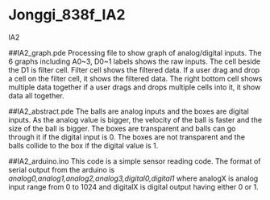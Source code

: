# Jonggi_838f_IA2
IA2

##IA2_graph.pde
Processing file to show graph of analog/digital inputs. The 6 graphs including A0~3, D0~1 labels shows the raw inputs. The cell beside the D1 is filter cell. Filter cell shows the filtered data. If a user drag and drop a cell on the filter cell, it shows the filtered data. The right bottom cell shows multiple data together if a user drags and drops multiple cells into it, it show data all together.

##IA2_abstract.pde
The balls are analog inputs and the boxes are digital inputs. As the analog value is bigger, the velocity of the ball is faster and the size of the ball is bigger. The boxes are transparent and balls can go through it if the digital input is 0. The boxes are not transparent and the balls collide to the box if the digital value is 1.

##IA2_arduino.ino
This code is a simple sensor reading code. The format of serial output from the arduino is 
*analog0,analog1,analog2,analog3,digital0,digital1*
where analogX is analog input range from 0 to 1024 and digitalX is digital output having either 0 or 1.
